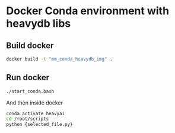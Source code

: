 # Docker Conda environment with heavydb libs

## Build docker
```bash
docker build -t "mm_conda_heavydb_img" .
```

## Run docker
```bash
./start_conda.bash
```
And then inside docker
```bash
conda activate heavyai
cd /root/scripts
python {selected_file.py}
```
